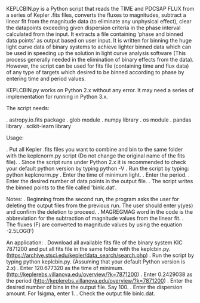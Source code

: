 
KEPLCBIN.py is a Python script that reads the TIME and PDCSAP FLUX from a series of Kepler .fits files, converts the fluxes to magnitudes, subtract a linear fit from the magnitude data (to eliminate any unphysical effect), clear the datapoints exceeding given dispersion criteria in the phase interval calculated from the input. It extracts a file containing 'phase and binned data points' as output based on user input. It is written for binning the huge light curve data of binary systems to achieve lighter binned data which can be used in speeding up the solution in light curve analysis software (This process generally needed in the elimination of binary effects from the data). However, the script can be used for fits file (containing time and flux data) of any type of targets which desired to be binned according to phase by entering time and period values. 

KEPLCBIN.py works on Python 2.x without any error. It may need a series of implementation for running in Python 3.x.


The script needs:

. astropy.io.fits package
. glob module
. numpy library
. os module
. pandas library
. scikit-learn library


Usage:

. Put all Kepler .fits files you want to combine and bin to the same folder with the keplcnorm.py script (Do not change the original name of the fits file). 
. Since the script runs under Python 2.x it is recommended to check your default python version by typing python -V
. Run the script by typing: python keplcnorm.py
. Enter the time of minimum light.
. Enter the period.
. Enter the desired number of data points in the output file.
. The script writes the binned points to the file called 'binlc.dat'.


Notes: . Beginning from the second run, the program asks the user for deleting the output files from the previous run. The user should enter y(yes) and confirm the deletion to proceed.
       . MAGREGMAG word in the code is the abbreviation for the subtraction of magnitude values from the linear fit.
       . The fluxes (F) are converted to magnitude values by using the equation -2.5LOG(F)


An application:
. Download all available fits file of the binary system KIC 7871200 and put all fits file in the same folder with the keplcbin.py. (https://archive.stsci.edu/kepler/data_search/search.php)
. Run the script by typing python keplcbin.py. (Assuming that your default Python version is 2.x)
. Enter 120.677320 as the time of minimum. (http://keplerebs.villanova.edu/overview/?k=7871200)
. Enter 0.2429038 as the period (http://keplerebs.villanova.edu/overview/?k=7871200)
. Enter the desired number of bins in the output file. Say 100.
. Enter the dispersion amount. For 1sigma, enter 1.
. Check the output file binlc.dat.



